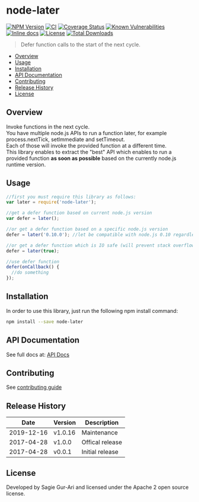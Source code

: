 # node-later

[![NPM Version](http://img.shields.io/npm/v/node-later.svg?style=flat)](https://www.npmjs.org/package/node-later) [![CI](https://github.com/sagiegurari/node-later/workflows/CI/badge.svg?branch=master)](https://github.com/sagiegurari/node-later/actions) [![Coverage Status](https://coveralls.io/repos/sagiegurari/node-later/badge.svg)](https://coveralls.io/r/sagiegurari/node-later) [![Known Vulnerabilities](https://snyk.io/test/github/sagiegurari/node-later/badge.svg)](https://snyk.io/test/github/sagiegurari/node-later) [![Inline docs](http://inch-ci.org/github/sagiegurari/node-later.svg?branch=master)](http://inch-ci.org/github/sagiegurari/node-later) [![License](https://img.shields.io/npm/l/node-later.svg?style=flat)](https://github.com/sagiegurari/node-later/blob/master/LICENSE) [![Total Downloads](https://img.shields.io/npm/dt/node-later.svg?style=flat)](https://www.npmjs.org/package/node-later)

> Defer function calls to the start of the next cycle.

* [Overview](#overview)
* [Usage](#usage)
* [Installation](#installation)
* [API Documentation](docs/api.md)
* [Contributing](.github/CONTRIBUTING.md)
* [Release History](#history)
* [License](#license)

<a name="overview"></a>
## Overview
Invoke functions in the next cycle.<br>
You have multiple node.js APIs to run a function later, for example process.nextTick, setImmediate and setTimeout.<br>
Each of those will invoke the provided function at a different time.<br>
This library enables to extract the "best" API which enables to run a provided function **as soon as possible** based on the currently node.js runtime version.

<a name="usage"></a>
## Usage

```js
//first you must require this library as follows:
var later = require('node-later');

//get a defer function based on current node.js version
var defer = later();

//or get a defer function based on a specific node.js version
defer = later('0.10.0'); //let be compatible with node.js 0.10 regardless of our current node.js runtime

//or get a defer function which is IO safe (will prevent stack overflow errors)
defer = later(true);

//use defer function
defer(onCallback() {
  //do something
});
```

<a name="installation"></a>
## Installation
In order to use this library, just run the following npm install command:

```sh
npm install --save node-later
```

## API Documentation
See full docs at: [API Docs](docs/api.md)

## Contributing
See [contributing guide](.github/CONTRIBUTING.md)

<a name="history"></a>
## Release History

| Date        | Version | Description |
| ----------- | ------- | ----------- |
| 2019-12-16  | v1.0.16 | Maintenance |
| 2017-04-28  | v1.0.0  | Offical release |
| 2017-04-28  | v0.0.1  | Initial release |

<a name="license"></a>
## License
Developed by Sagie Gur-Ari and licensed under the Apache 2 open source license.

